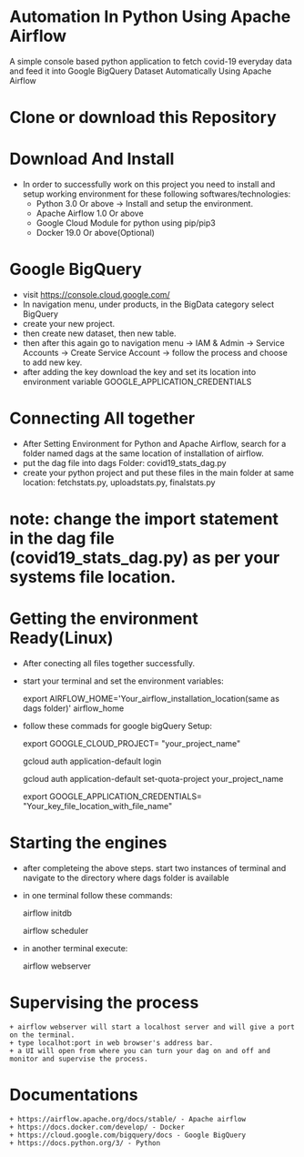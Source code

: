 # Automation In Python Using Apache Airflow
A simple console based python application to fetch covid-19 everyday data and feed it into Google BigQuery Dataset Automatically Using Apache Airflow 

# Clone or download this Repository

# Download And Install
* In order to successfully work on this project you need to install and setup working environment for these following softwares/technologies:
  + Python 3.0 Or above -> Install and setup the environment.
  + Apache Airflow 1.0 Or above 
  + Google Cloud Module for python using pip/pip3
  + Docker 19.0 Or above(Optional)
 
 # Google BigQuery
  + visit https://console.cloud.google.com/ 
  + In navigation menu, under products, in the BigData category select BigQuery
  + create your new project.
  + then create new dataset, then new table.
  + then after this again go to navigation menu -> IAM & Admin -> Service Accounts -> Create Service Account -> follow the process and choose to add new key.
  + after adding the key download the key and set its location into environment variable GOOGLE_APPLICATION_CREDENTIALS
 
 # Connecting All together
  + After Setting Environment for Python and Apache Airflow, search for a folder named dags at the same location of installation of airflow.
  + put the dag file into dags Folder: covid19_stats_dag.py
  + create your python project and put these files in the main folder at same location: fetchstats.py, uploadstats.py, finalstats.py
  # note: change the import statement in the dag file (covid19_stats_dag.py) as per your systems file location.
 
 # Getting the environment Ready(Linux)
  + After conecting all files together successfully.
  + start your terminal and set the environment variables:
    
      export AIRFLOW_HOME='Your_airflow_installation_location(same as dags folder)' airflow_home
 
  + follow these commads for google bigQuery Setup:
 
      export GOOGLE_CLOUD_PROJECT= "your_project_name"
 
      gcloud auth application-default login
 
      gcloud auth application-default set-quota-project your_project_name
 
      export GOOGLE_APPLICATION_CREDENTIALS= "Your_key_file_location_with_file_name"    
    
  # Starting the engines
   + after completeing the above steps. start two instances of terminal and navigate to the directory where dags folder is available
   + in one terminal follow these commands:
      
      airflow initdb
      
      airflow scheduler
      
   + in another terminal execute:
      
      airflow webserver
      
  # Supervising the process
    + airflow webserver will start a localhost server and will give a port on the terminal.
    + type localhot:port in web browser's address bar.
    + a UI will open from where you can turn your dag on and off and monitor and supervise the process. 
    
  # Documentations
    + https://airflow.apache.org/docs/stable/ - Apache airflow
    + https://docs.docker.com/develop/ - Docker
    + https://cloud.google.com/bigquery/docs - Google BigQuery
    + https://docs.python.org/3/ - Python
